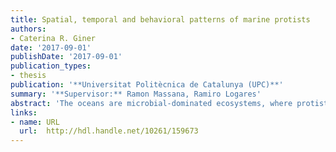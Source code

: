 ```yaml
---
title: Spatial, temporal and behavioral patterns of marine protists
authors: 
- Caterina R. Giner
date: '2017-09-01'
publishDate: '2017-09-01'
publication_types:
- thesis
publication: '**Universitat Politècnica de Catalunya (UPC)**'
summary: '**Supervisor:** Ramon Massana, Ramiro Logares'
abstract: 'The oceans are microbial-dominated ecosystems, where protists (single-celled eukaryotes) play fundamental roles performing multiple functions as primary producers, consumers, decomposers as well as trophic linkers in aquatic food webs. Due to their ecological relevance, it is important to characterize protist communities along temporal and spatial gradients to understand their biogeography and dynamics. This will allow us to infer the processes that drive the assembly of protist communities. In this dissertation, we focused in the study of natural protists communities aiming to understand their distributions and responses within different dimensions. We first focused in the temporal dimension, analyzing the dynamics of pico- and nanoeukaryotic communities, aiming to characterize the diverse strategies of their members and to determine seasonality. We identified an annual seasonal pattern in the protist community as well as in several composing taxa. Then, we addressed the spatial dimension, analyzing the changes in community composition along the water column in 13 stations distributed in the global ocean, exploring also the vertical variation in the relative metabolic activity of different taxa. Our results showed a clear vertical stratification of the community and indicated that the mesopelagic layer is the region where most taxonomic groups were more metabolically active. Another aim of this thesis was to explore the response of natural protists to chemical signals. The ocean is a complex ecosystem with nutrients heterogeneously distributed along several patches, so there may be a lot of chemical gradients promoting diverse responses on marine microbes. For that purpose, we performed chemotactic experiments to identify individual responses towards different attractants within a natural protist community. The experimental results showed a preferential response towards some of the tested chemical cues, mainly bacterial exudates. Finally, since studies on microbial diversity generally use the relative abundances of phylotypes in a given sample, we explored the relationship between the latter relative abundances to cell abundances in several chosen taxa. In sum, this dissertation determines temporal and spatial patterns in protists communities as well as chemotactic preferences in different taxa, contributing to broaden our understanding of the structuring processes operating across temporal, spatial and behavioral dimensions in the protist world'
links:
- name: URL
  url:  http://hdl.handle.net/10261/159673
---
```


